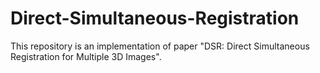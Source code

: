 # Direct-Simultaneous-Registration
This repository is an implementation of paper "DSR: Direct Simultaneous Registration for Multiple 3D Images".
